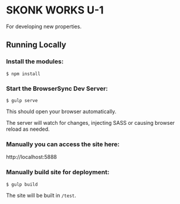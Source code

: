 # SKONK WORKS U-1

For developing new properties.

## Running Locally

### Install the modules:

```
$ npm install
```

### Start the BrowserSync Dev Server:

```
$ gulp serve
```

This should open your browser automatically.

The server will watch for changes, injecting SASS or causing browser reload as needed.

### Manually you can access the site here:

http://localhost:5888

### Manually build site for deployment:

```
$ gulp build
```

The site will be built in `/test`.
